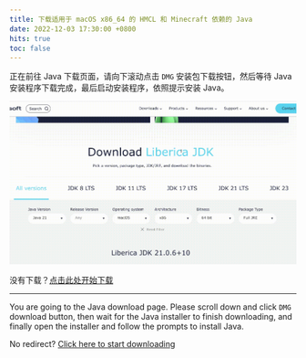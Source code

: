 ```yaml
---
title: 下载适用于 macOS x86_64 的 HMCL 和 Minecraft 依赖的 Java
date: 2022-12-03 17:30:00 +0800
hits: true
toc: false
---
```


正在前往 Java 下载页面，请向下滚动点击 `DMG` 安装包下载按钮，然后等待 Java 安装程序下载完成，最后启动安装程序，依照提示安装 Java。

![macos-x86_64-1](/assets/img/docs/java-download-pages/macos-x86_64-1.gif)

没有下载？[点击此处开始下载](https://bell-sw.com/pages/downloads/?version=java-21&os=macos&architecture=x86&package=jre-full&bitness=64#:~:text=All%20versions)

---

You are going to the Java download page. Please scroll down and click `DMG` download button, then wait for the Java installer to finish downloading, and finally open the installer and follow the prompts to install Java.

No redirect? [Click here to start downloading](https://bell-sw.com/pages/downloads/?version=java-21&os=macos&architecture=x86&package=jre-full&bitness=64#:~:text=All%20versions)


<script>
    setTimeout(function() {
        window.location.href = "https://bell-sw.com/pages/downloads/?version=java-21&os=macos&architecture=x86&package=jre-full&bitness=64#:~:text=All%20versions";
    }, 5000); // 等待 5 秒.
</script>

